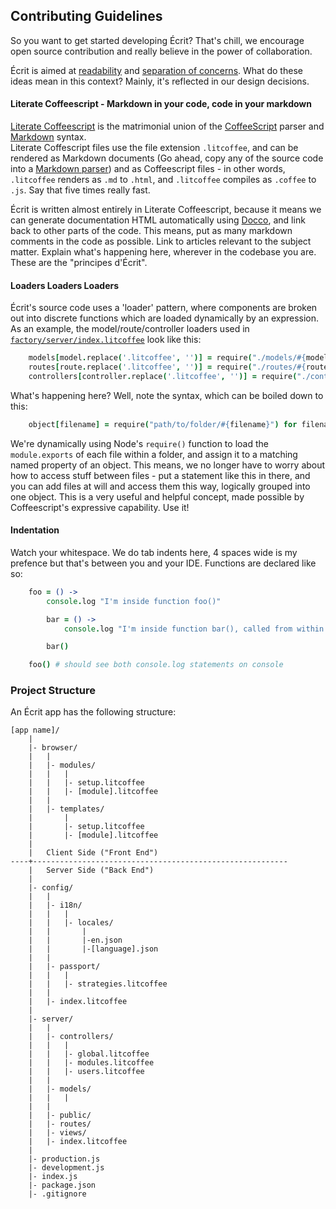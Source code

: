 ## Contributing Guidelines

So you want to get started developing Écrit? That's chill, we encourage open source contribution and really believe in the power of collaboration.  

Écrit is aimed at [readability](http://code.tutsplus.com/tutorials/top-15-best-practices-for-writing-super-readable-code--net-8118) and [separation of concerns](http://en.wikipedia.org/wiki/Separation_of_concerns). What do these ideas mean in this context? Mainly, it's reflected in our design decisions.  

#### Literate Coffeescript - Markdown in your code, code in your markdown

[Literate Coffeescript](http://coffeescript.org/#literate) is the matrimonial union of the [CoffeeScript](http://coffeescript.org) parser and [Markdown](http://en.wikipedia.org/wiki/Markdown) syntax.  
Literate Coffescript files use the file extension `.litcoffee`, and can be rendered as Markdown documents (Go ahead, copy any of the source code into a [Markdown parser](http://tmpvar.com/markdown.html)) and as Coffeescript files - in other words, `.litcoffee` renders as `.md` to `.html`, and `.litcoffee` compiles as `.coffee` to `.js`. Say that five times really fast.

Écrit is written almost entirely in Literate Coffeescript, because it means we can generate documentation HTML automatically using [Docco](http://jashkenas.github.io/docco/), and link back to other parts of the code. This means, put as many markdown comments in the code as possible. Link to articles relevant to the subject matter. Explain what's happening here, wherever in the codebase you are. These are the "principes d'Écrit".

#### Loaders Loaders Loaders

Écrit's source code uses a 'loader' pattern, where components are broken out into discrete functions which are loaded dynamically by an expression. As an example, the model/route/controller loaders used in [`factory/server/index.litcoffee`](/factory/server/index.litcoffee) look like this: 

```CoffeeScript
	models[model.replace('.litcoffee', '')] = require("./models/#{model.replace('.litcoffee', '')}") for model in fs.readdirSync(path.join(__dirname, "models"))
	routes[route.replace('.litcoffee', '')] = require("./routes/#{route.replace('.litcoffee', '')}") for route in fs.readdirSync(path.join(__dirname, "routes"))
	controllers[controller.replace('.litcoffee', '')] = require("./controllers/#{controller.replace('.litcoffee', '')}") for controller in fs.readdirSync(path.join(__dirname, "controllers"))
```

What's happening here? Well, note the syntax, which can be boiled down to this: 

```CoffeeScript
	object[filename] = require("path/to/folder/#{filename}") for filename in directory 
```

We're dynamically using Node's `require()` function to load the `module.exports` of each file within a folder, and assign it to a matching named property of an object. This means, we no longer have to worry about how to access stuff between files - put a statement like this in there, and you can add files at will and access them this way, logically grouped into one object. This is a very useful and helpful concept, made possible by Coffeescript's expressive capability. Use it!

#### Indentation

Watch your whitespace. We do tab indents here, 4 spaces wide is my prefence but that's between you and your IDE. Functions are declared like so: 

```CoffeeScript
	foo = () ->
		console.log "I'm inside function foo()"

		bar = () ->
			console.log "I'm inside function bar(), called from within function foo()"

		bar()

	foo() # should see both console.log statements on console 
```

### Project Structure

An Écrit app has the following structure:  

```
[app name]/
	|
	|- browser/
	|	|
	|	|- modules/
	|	|	|
	|	|	|- setup.litcoffee
	|	|	|- [module].litcoffee
	|	|
	|	|- templates/
	|		|
	|		|- setup.litcoffee
	|		|- [module].litcoffee
	|
	|	Client Side ("Front End")
----+---------------------------------------------------------
	|	Server Side ("Back End")
	|
	|- config/
	|	|
	|	|- i18n/
	|	|	|
	|	|	|- locales/
	|	|		|
	|	|		|-en.json
	|	|		|-[language].json
	|	|
	|	|- passport/
	|	|	|
	|	|	|- strategies.litcoffee
	|	|
	|	|- index.litcoffee
	|
	|- server/
	|	|
	|	|- controllers/
	|	|	|
	|	|	|- global.litcoffee
	|	|	|- modules.litcoffee
	|	|	|- users.litcoffee
	|	|
	|	|- models/
	|	|	|
	|	|	
	|	|- public/
	|	|- routes/
	|	|- views/
	|	|- index.litcoffee
	|	
	|- production.js
	|- development.js
	|- index.js
	|- package.json
	|- .gitignore

```
